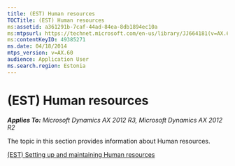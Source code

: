 ```yaml
---
title: (EST) Human resources
TOCTitle: (EST) Human resources
ms:assetid: a361291b-7caf-44ad-84ea-8db1894ec10a
ms:mtpsurl: https://technet.microsoft.com/en-us/library/JJ664181(v=AX.60)
ms:contentKeyID: 49385271
ms.date: 04/18/2014
mtps_version: v=AX.60
audience: Application User
ms.search.region: Estonia
---
```


# (EST) Human resources 


_**Applies To:** Microsoft Dynamics AX 2012 R3, Microsoft Dynamics AX 2012 R2_

The topic in this section provides information about Human resources.

[(EST) Setting up and maintaining Human resources](est-setting-up-and-maintaining-human-resources.md)

  


